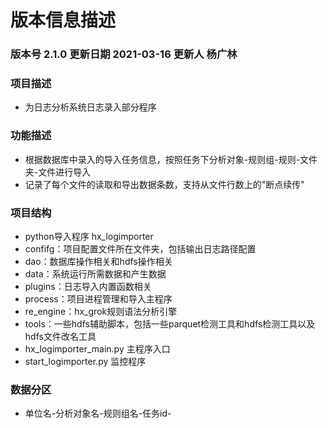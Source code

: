 #  版本信息描述

### 版本号  2.1.0 更新日期 2021-03-16 更新人  杨广林

### 项目描述
- 为日志分析系统日志录入部分程序

### 功能描述
- 根据数据库中录入的导入任务信息，按照任务下分析对象-规则组-规则-文件夹-文件进行导入
- 记录了每个文件的读取和导出数据条数，支持从文件行数上的"断点续传"

### 项目结构
- python导入程序 hx_logimporter
- confifg：项目配置文件所在文件夹，包括输出日志路径配置
- dao：数据库操作相关和hdfs操作相关
- data：系统运行所需数据和产生数据
- plugins：日志导入内置函数相关
- process：项目进程管理和导入主程序
- re_engine：hx_grok规则语法分析引擎
- tools：一些hdfs辅助脚本，包括一些parquet检测工具和hdfs检测工具以及hdfs文件改名工具
- hx_logimporter_main.py 主程序入口
- start_logimporter.py 监控程序

### 数据分区
- 单位名-分析对象名-规则组名-任务id-